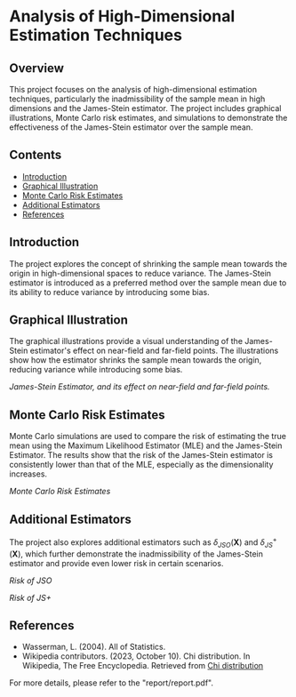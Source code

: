 # Analysis of High-Dimensional Estimation Techniques

## Overview

This project focuses on the analysis of high-dimensional estimation techniques, particularly the inadmissibility of the sample mean in high dimensions and the James-Stein estimator. The project includes graphical illustrations, Monte Carlo risk estimates, and simulations to demonstrate the effectiveness of the James-Stein estimator over the sample mean.

## Contents

- [Introduction](#introduction)
- [Graphical Illustration](#graphical-illustration)
- [Monte Carlo Risk Estimates](#monte-carlo-risk-estimates)
- [Additional Estimators](#additional-estimators)
- [References](#references)

## Introduction

The project explores the concept of shrinking the sample mean towards the origin in high-dimensional spaces to reduce variance. The James-Stein estimator is introduced as a preferred method over the sample mean due to its ability to reduce variance by introducing some bias.

## Graphical Illustration

The graphical illustrations provide a visual understanding of the James-Stein estimator's effect on near-field and far-field points. The illustrations show how the estimator shrinks the sample mean towards the origin, reducing variance while introducing some bias.

*James-Stein Estimator, and its effect on near-field and far-field points.*

## Monte Carlo Risk Estimates

Monte Carlo simulations are used to compare the risk of estimating the true mean using the Maximum Likelihood Estimator (MLE) and the James-Stein Estimator. The results show that the risk of the James-Stein estimator is consistently lower than that of the MLE, especially as the dimensionality increases.

*Monte Carlo Risk Estimates*

## Additional Estimators

The project also explores additional estimators such as $\delta_{JSO}(\boldsymbol{X})$ and $\delta_{JS}^+(\boldsymbol{X})$, which further demonstrate the inadmissibility of the James-Stein estimator and provide even lower risk in certain scenarios.

*Risk of JSO*

*Risk of JS+*

## References

- Wasserman, L. (2004). All of Statistics.
- Wikipedia contributors. (2023, October 10). Chi distribution. In Wikipedia, The Free Encyclopedia. Retrieved from [Chi distribution](https://en.wikipedia.org/wiki/Chi_distribution)

For more details, please refer to the "report/report.pdf". 
